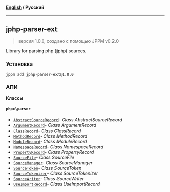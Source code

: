 #### [English](README.md) / **Русский**

---

## jphp-parser-ext
> версия 1.0.0, создано с помощью JPPM v0.2.0

Library for parsing php (jphp) sources.

### Установка
```
jppm add jphp-parser-ext@1.0.0
```

### АПИ
**Классы**

#### `phpx\parser`

- [`AbstractSourceRecord`](https://github.com/jphp-compiler/jphp/blob/master/exts/jphp-parser-ext/api-docs/classes/phpx/parser/AbstractSourceRecord.ru.md)- _Class AbstractSourceRecord_
- [`ArgumentRecord`](https://github.com/jphp-compiler/jphp/blob/master/exts/jphp-parser-ext/api-docs/classes/phpx/parser/ArgumentRecord.ru.md)- _Class ArgumentRecord_
- [`ClassRecord`](https://github.com/jphp-compiler/jphp/blob/master/exts/jphp-parser-ext/api-docs/classes/phpx/parser/ClassRecord.ru.md)- _Class ClassRecord_
- [`MethodRecord`](https://github.com/jphp-compiler/jphp/blob/master/exts/jphp-parser-ext/api-docs/classes/phpx/parser/MethodRecord.ru.md)- _Class MethodRecord_
- [`ModuleRecord`](https://github.com/jphp-compiler/jphp/blob/master/exts/jphp-parser-ext/api-docs/classes/phpx/parser/ModuleRecord.ru.md)- _Class ModuleRecord_
- [`NamespaceRecord`](https://github.com/jphp-compiler/jphp/blob/master/exts/jphp-parser-ext/api-docs/classes/phpx/parser/NamespaceRecord.ru.md)- _Class NamespaceRecord_
- [`PropertyRecord`](https://github.com/jphp-compiler/jphp/blob/master/exts/jphp-parser-ext/api-docs/classes/phpx/parser/PropertyRecord.ru.md)- _Class PropertyRecord_
- [`SourceFile`](https://github.com/jphp-compiler/jphp/blob/master/exts/jphp-parser-ext/api-docs/classes/phpx/parser/SourceFile.ru.md)- _Class SourceFile_
- [`SourceManager`](https://github.com/jphp-compiler/jphp/blob/master/exts/jphp-parser-ext/api-docs/classes/phpx/parser/SourceManager.ru.md)- _Class SourceManager_
- [`SourceToken`](https://github.com/jphp-compiler/jphp/blob/master/exts/jphp-parser-ext/api-docs/classes/phpx/parser/SourceToken.ru.md)- _Class SourceToken_
- [`SourceTokenizer`](https://github.com/jphp-compiler/jphp/blob/master/exts/jphp-parser-ext/api-docs/classes/phpx/parser/SourceTokenizer.ru.md)- _Class SourceTokenizer_
- [`SourceWriter`](https://github.com/jphp-compiler/jphp/blob/master/exts/jphp-parser-ext/api-docs/classes/phpx/parser/SourceWriter.ru.md)- _Class SourceWriter_
- [`UseImportRecord`](https://github.com/jphp-compiler/jphp/blob/master/exts/jphp-parser-ext/api-docs/classes/phpx/parser/UseImportRecord.ru.md)- _Class UseImportRecord_